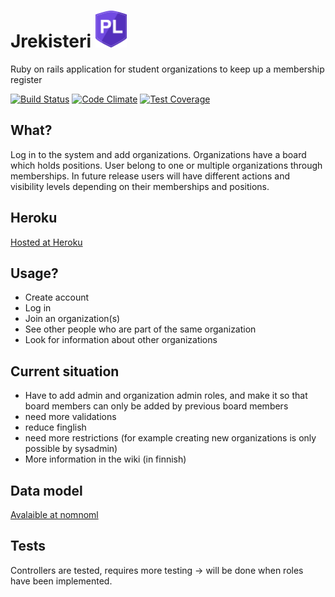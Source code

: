# Jrekisteri <img width="50px" src="https://github.com/plahteenlahti/jrekisteri/blob/master/app/assets/images/pl_logo.png">

Ruby on rails application for student organizations to keep up a membership register

[![Build Status](https://travis-ci.org/plahteenlahti/jrekisteri.svg)](https://travis-ci.org/plahteenlahti/jrekisteri)
[![Code Climate](https://codeclimate.com/github/plahteenlahti/jrekisteri/badges/gpa.svg)](https://codeclimate.com/github/plahteenlahti/jrekisteri)
[![Test Coverage](https://codeclimate.com/github/plahteenlahti/jrekisteri/badges/coverage.svg)](https://codeclimate.com/github/plahteenlahti/jrekisteri)


## What?
Log in to the system and add organizations. Organizations have a board which holds positions. User belong to one or multiple organizations through memberships. In future release users will have different actions and visibility levels depending on their memberships and positions. 


## Heroku
[Hosted at Heroku](http://jrekisteri.herokuapp.com/)

## Usage?
- Create account
- Log in
- Join an organization(s)
- See other people who are part of the same organization
- Look for information about other organizations

## Current situation
- Have to add admin and organization admin roles, and make it so that board members can only be added by previous board members
- need more validations
- reduce finglish
- need more restrictions (for example creating new organizations is only possible by sysadmin)
- More information in the wiki (in finnish)

## Data model
[Avalaible at nomnoml](http://www.nomnoml.com/#view/[Organization|%0Aname:%20String;%0Afounded:%20integer;%0Adescription:%20String%0A]%0A%0A[User|%0Aforename:%20String;%0Asurname:%20String;%0Aemail:%20String;%0Acity:%20String;%0Apassword_digest:%20String%0A]%0A%0A[Board|%0Aorganization_id:%20integer%0A]%0A%0A[Membership|%0Auser_id:%20integer;%0Aorganization_id:%20integer%0A]%0A%0A[Position|%0Aname:%20String;%0Aboard_id:%20integer;%0Auser_id:%20integer%0A]%0A%0A[User]+->%201..*[Membership]%0A[Membership]*-->1[Organization]%0A[Board]1-->1[Organization]%0A[Position]*-->1[Board]%0A[User]1->0..*[Position])

## Tests
Controllers are tested, requires more testing -> will be done when roles have been implemented.
